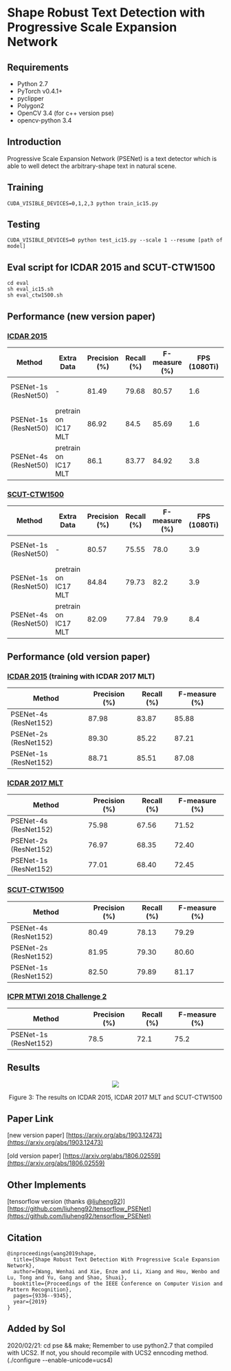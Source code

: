# Shape Robust Text Detection with Progressive Scale Expansion Network

## Requirements
* Python 2.7
* PyTorch v0.4.1+
* pyclipper
* Polygon2
* OpenCV 3.4 (for c++ version pse)
* opencv-python 3.4

## Introduction
Progressive Scale Expansion Network (PSENet) is a text detector which is able to well detect the arbitrary-shape text in natural scene.

## Training
```
CUDA_VISIBLE_DEVICES=0,1,2,3 python train_ic15.py
```

## Testing
```
CUDA_VISIBLE_DEVICES=0 python test_ic15.py --scale 1 --resume [path of model]
```

## Eval script for ICDAR 2015 and SCUT-CTW1500
```
cd eval
sh eval_ic15.sh
sh eval_ctw1500.sh
```


## Performance (new version paper)
### [ICDAR 2015](http://rrc.cvc.uab.es/?ch=4&com=evaluation&task=1)
| Method | Extra Data | Precision (%) | Recall (%) | F-measure (%) | FPS (1080Ti) | Model |
| - | - | - | - | - | - | - |
| PSENet-1s (ResNet50) | - | 81.49 | 79.68 | 80.57 | 1.6 | [baiduyun](https://pan.baidu.com/s/17FssfXd-hjsU5i2GGrKD-g)(extract code: rxti); [OneDrive](https://1drv.ms/u/s!Ai5Ldd26Lrzkkx3E1OTZzcNlMz5T) |
| PSENet-1s (ResNet50) | pretrain on IC17 MLT | 86.92 | 84.5 | 85.69 | 1.6 | [baiduyun](https://pan.baidu.com/s/1oKVxHKuT3hdzDUmksbcgAQ)(extract code: aieo); [OneDrive](https://1drv.ms/u/s!Ai5Ldd26Lrzkkx44xvpay4rbV4nW) |
| PSENet-4s (ResNet50) | pretrain on IC17 MLT | 86.1 | 83.77 | 84.92 | 3.8 | [baiduyun](https://pan.baidu.com/s/1oKVxHKuT3hdzDUmksbcgAQ)(extract code: aieo); [OneDrive](https://1drv.ms/u/s!Ai5Ldd26Lrzkkx44xvpay4rbV4nW) |

### [SCUT-CTW1500](https://github.com/Yuliang-Liu/Curve-Text-Detector)
| Method | Extra Data | Precision (%) | Recall (%) | F-measure (%) | FPS (1080Ti) | Model |
| - | - | - | - | - | - | - |
| PSENet-1s (ResNet50) | - | 80.57 | 75.55 | 78.0 | 3.9 | [baiduyun](https://pan.baidu.com/s/1BqJspFwBmHjoqlE0jOrJQg)(extract code: ksv7); [OneDrive](https://1drv.ms/u/s!Ai5Ldd26LrzkkxtlTb-yqBPd1PCn) |
| PSENet-1s (ResNet50) | pretrain on IC17 MLT | 84.84| 79.73 | 82.2 | 3.9 | [baiduyun](https://pan.baidu.com/s/1zonNEABLk4ifseeJtQeS4w)(extract code: z7ac); [OneDrive](https://1drv.ms/u/s!Ai5Ldd26LrzkkxxJcfU1a__6nJTT) |
| PSENet-4s (ResNet50) | pretrain on IC17 MLT | 82.09 | 77.84 | 79.9 | 8.4 | [baiduyun](https://pan.baidu.com/s/1zonNEABLk4ifseeJtQeS4w)(extract code: z7ac); [OneDrive](https://1drv.ms/u/s!Ai5Ldd26LrzkkxxJcfU1a__6nJTT) |

## Performance (old version paper)
### [ICDAR 2015](http://rrc.cvc.uab.es/?ch=4&com=evaluation&task=1) (training with ICDAR 2017 MLT)
| Method | Precision (%) | Recall (%) | F-measure (%) | 
| - | - | - | - |
| PSENet-4s (ResNet152) | 87.98 | 83.87 | 85.88 |
| PSENet-2s (ResNet152) | 89.30 | 85.22 | 87.21 |
| PSENet-1s (ResNet152) | 88.71 | 85.51 | 87.08 |

### [ICDAR 2017 MLT](http://rrc.cvc.uab.es/?ch=8&com=evaluation&task=1)
| Method | Precision (%) | Recall (%) | F-measure (%) | 
| - | - | - | - |
| PSENet-4s (ResNet152) | 75.98 | 67.56 | 71.52 |
| PSENet-2s (ResNet152) | 76.97 | 68.35 | 72.40 |
| PSENet-1s (ResNet152) | 77.01 | 68.40 | 72.45 |

### [SCUT-CTW1500](https://github.com/Yuliang-Liu/Curve-Text-Detector)
| Method | Precision (%) | Recall (%) | F-measure (%) | 
| - | - | - | - |
| PSENet-4s (ResNet152) | 80.49 | 78.13 | 79.29 |
| PSENet-2s (ResNet152) | 81.95 | 79.30 | 80.60 |
| PSENet-1s (ResNet152) | 82.50 | 79.89 | 81.17 |

### [ICPR MTWI 2018 Challenge 2](https://tianchi.aliyun.com/competition/rankingList.htm?spm=5176.100067.5678.4.65166a80jnPm5W&raceId=231651)
| Method | Precision (%) | Recall (%) | F-measure (%) | 
| - | - | - | - |
| PSENet-1s (ResNet152) | 78.5 | 72.1 | 75.2 |

## Results
<div align="center">
  <img src="https://github.com/whai362/PSENet/blob/master/figure/res0.png">
</div>
<p align="center">
  Figure 3: The results on ICDAR 2015, ICDAR 2017 MLT and SCUT-CTW1500
</p>

## Paper Link
[new version paper] [https://arxiv.org/abs/1903.12473](https://arxiv.org/abs/1903.12473)

[old version paper] [https://arxiv.org/abs/1806.02559](https://arxiv.org/abs/1806.02559)

## Other Implements
[tensorflow version (thanks @[liuheng92](https://github.com/liuheng92))] [https://github.com/liuheng92/tensorflow_PSENet](https://github.com/liuheng92/tensorflow_PSENet)

## Citation
```
@inproceedings{wang2019shape,
  title={Shape Robust Text Detection With Progressive Scale Expansion Network},
  author={Wang, Wenhai and Xie, Enze and Li, Xiang and Hou, Wenbo and Lu, Tong and Yu, Gang and Shao, Shuai},
  booktitle={Proceedings of the IEEE Conference on Computer Vision and Pattern Recognition},
  pages={9336--9345},
  year={2019}
}
```

## Added by Sol
2020/02/21: 
cd pse && make;
Remember to use python2.7 that compiled with UCS2. 
If not, you should recompile with UCS2 enncoding method. (./configure --enable-unicode=ucs4)
